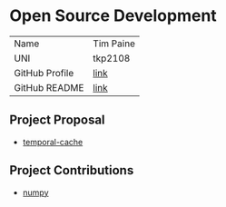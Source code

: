 # Open Source Development


|  |  | 
|:--|:--|
|Name|Tim Paine|
|UNI| tkp2108|
| GitHub Profile | [link](https://github.com/timkpaine) |
| GitHub README | [link](https://github.com/timkpaine/timkpaine/blob/main/README.md) |


## Project Proposal
- [temporal-cache](./projects/javascript/temporal-cache.md)

## Project Contributions
- [numpy](./projects/python/numpy.md)
